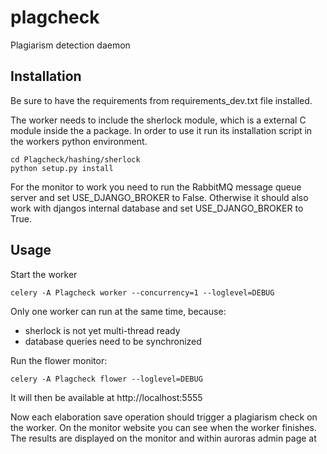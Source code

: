 # plagcheck

Plagiarism detection daemon

## Installation

Be sure to have the requirements from requirements_dev.txt file installed.

The worker needs to include the sherlock module, which is a external C module inside the a package. In order to use it
run its installation script in the workers python environment.

    cd Plagcheck/hashing/sherlock
    python setup.py install

For the monitor to work you need to run the RabbitMQ message queue server and set USE_DJANGO_BROKER to False. Otherwise
it should also work with djangos internal database and set USE_DJANGO_BROKER to True.

## Usage

Start the worker

    celery -A Plagcheck worker --concurrency=1 --loglevel=DEBUG

Only one worker can run at the same time, because:
 - sherlock is not yet multi-thread ready
 - database queries need to be synchronized

Run the flower monitor:

    celery -A Plagcheck flower --loglevel=DEBUG

It will then be available at http://localhost:5555

Now each elaboration save operation should trigger a plagiarism check on the worker. On the monitor website you can see
when the worker finishes. The results are displayed on the monitor and within auroras admin page at 
